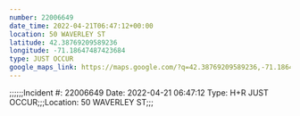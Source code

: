 ```yaml
---
number: 22006649
date_time: 2022-04-21T06:47:12+00:00
location: 50 WAVERLEY ST
latitude: 42.38769209589236
longitude: -71.18647487423684
type: JUST OCCUR
google_maps_link: https://maps.google.com/?q=42.38769209589236,-71.18647487423684
---
```


;;;;;;Incident #: 22006649  Date: 2022-04-21 06:47:12   Type: H+R JUST OCCUR;;;Location: 50 WAVERLEY ST;;;
